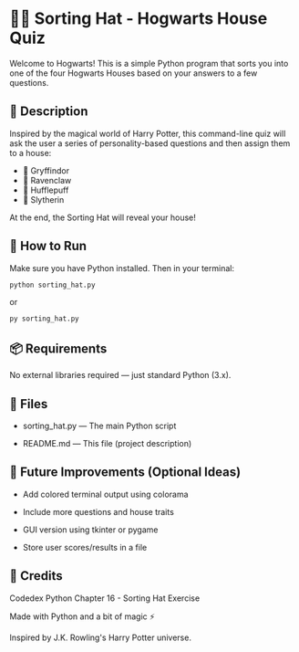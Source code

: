 # 🧙‍♂️ Sorting Hat - Hogwarts House Quiz

Welcome to Hogwarts! This is a simple Python program that sorts you into one of the four Hogwarts Houses based on your answers to a few questions.

## 📄 Description

Inspired by the magical world of Harry Potter, this command-line quiz will ask the user a series of personality-based questions and then assign them to a house:

- 🦁 Gryffindor  
- 🦅 Ravenclaw  
- 🦡 Hufflepuff  
- 🐍 Slytherin  

At the end, the Sorting Hat will reveal your house!

## 🚀 How to Run

Make sure you have Python installed. Then in your terminal:

```bash
python sorting_hat.py
```

or

```bash
py sorting_hat.py
```

## 📦 Requirements

No external libraries required — just standard Python (3.x).

## 📁 Files

- sorting_hat.py — The main Python script

- README.md — This file (project description)

## 🧠 Future Improvements (Optional Ideas)

- Add colored terminal output using colorama

- Include more questions and house traits

- GUI version using tkinter or pygame

- Store user scores/results in a file

## 🧙 Credits

Codedex Python Chapter 16 - Sorting Hat Exercise

Made with Python and a bit of magic ⚡

Inspired by J.K. Rowling's Harry Potter universe.
